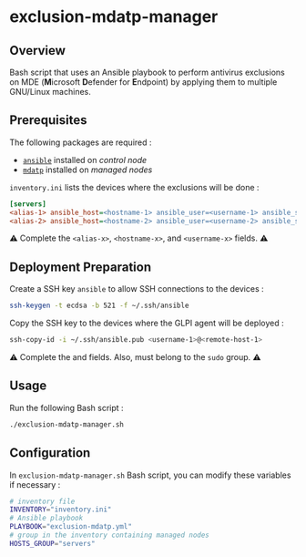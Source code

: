 # exclusion-mdatp-manager

## Overview

Bash script that uses an Ansible playbook to perform antivirus exclusions on MDE (**M**icrosoft **D**efender for **E**ndpoint) by applying them to multiple GNU/Linux machines.

## Prerequisites

The following packages are required :

- [`ansible`](https://docs.ansible.com/ansible/latest/installation_guide/index.html) installed on *control node*
- [`mdatp`](https://learn.microsoft.com/fr-fr/defender-endpoint/linux-install-manually) installed on *managed nodes*

`inventory.ini` lists the devices where the exclusions will be done :

```ini
[servers]
<alias-1> ansible_host=<hostname-1> ansible_user=<username-1> ansible_ssh_private_key_file=~/.ssh/ansible
<alias-2> ansible_host=<hostname-2> ansible_user=<username-2> ansible_ssh_private_key_file=~/.ssh/ansible
```

⚠️ Complete the `<alias-x>`, `<hostname-x>`, and `<username-x>` fields. ⚠️

## Deployment Preparation

Create a SSH key `ansible` to allow SSH connections to the devices :

```bash
ssh-keygen -t ecdsa -b 521 -f ~/.ssh/ansible
```

Copy the SSH key to the devices where the GLPI agent will be deployed :

```bash
ssh-copy-id -i ~/.ssh/ansible.pub <username-1>@<remote-host-1>
```

⚠️ Complete the <username-x> and <remote-host-x> fields. Also, <username-x> must belong to the `sudo` group. ⚠️

## Usage

Run the following Bash script :

```bash
./exclusion-mdatp-manager.sh
```

## Configuration

In `exclusion-mdatp-manager.sh` Bash script, you can modify these variables if necessary :

```bash
# inventory file
INVENTORY="inventory.ini"
# Ansible playbook
PLAYBOOK="exclusion-mdatp.yml"
# group in the inventory containing managed nodes
HOSTS_GROUP="servers"
```